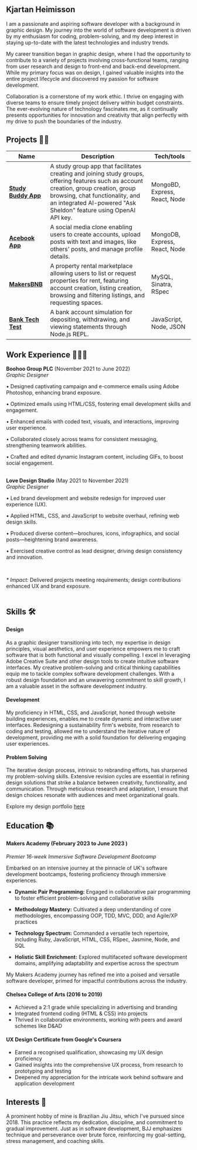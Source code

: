 ## Kjartan Heimisson

I am a passionate and aspiring software developer with a background in graphic design. My journey into the world of software development is driven by my enthusiasm for coding, problem-solving, and my deep interest in staying up-to-date with the latest technologies and industry trends.

My career transition began in graphic design, where I had the opportunity to contribute to a variety of projects involving cross-functional teams, ranging from user research and design to front-end and back-end development. While my primary focus was on design, I gained valuable insights into the entire project lifecycle and discovered my passion for software development.

Collaboration is a cornerstone of my work ethic. I thrive on engaging with diverse teams to ensure timely project delivery within budget constraints. The ever-evolving nature of technology fascinates me, as it continually presents opportunities for innovation and creativity that align perfectly with my drive to push the boundaries of the industry.

## Projects 👨‍💻

| Name                         | Description       | Tech/tools        |
| ---------------------------- | ----------------- | ----------------- |
| **[Study Buddy App](https://github.com/kjartan3/Study-buddy-app)**            | A study group app that facilitates creating and joining study groups, offering features such as account creation, group creation, group browsing, chat functionality, and an integrated AI-powered "Ask Sheldon" feature using OpenAI API key. | MongoBD, Express, React, Node  |
| **[Acebook App](https://github.com/kjartan3/Acebook-mern_fire-team)** | A social media clone enabling users to create accounts, upload posts with text and images, like others' posts, and manage profile details.  | MongoDB, Express, React, Node |
| **[MakersBNB](https://github.com/kjartan3/makersbnb-ruby-seed)** | A property rental marketplace allowing users to list or request properties for rent, featuring account creation, listing creation, browsing and filtering listings, and requesting spaces.  | MySQL, Sinatra, RSpec  |
| **[Bank Tech Test](https://github.com/kjartan3/bank-tech-test)** | A bank account simulation for depositing, withdrawing, and viewing statements through Node.js REPL.  | JavaScript, Node, JSON  |

## Work Experience 👨‍💼💼

**Boohoo Group PLC** (November 2021 to June 2022)  
_Graphic Designer_

• Designed captivating campaign and e-commerce emails using Adobe Photoshop, enhancing brand exposure.

• Optimized emails using HTML/CSS, fostering email development skills and engagement.

• Enhanced emails with coded text, visuals, and interactions, improving user experience.

• Collaborated closely across teams for consistent messaging, strengthening teamwork abilities.

• Crafted and edited dynamic Instagram content, including GIFs, to boost social engagement.
<br>
</br>

**Love Design Studio** (May 2021 to November 2021)  
_Graphic Designer_

• Led brand development and website redesign for improved user experience (UX).

• Applied HTML, CSS, and JavaScript to website overhaul, refining web design skills.

• Produced diverse content—brochures, icons, infographics, and social posts—heightening brand awareness.

• Exercised creative control as lead designer, driving design consistency and innovation.

<br>

_* Impact:_ Delivered projects meeting requirements; design contributions enhanced UX and brand exposure.
<br>
</br>

## Skills 🛠️

#### Design

As a graphic designer transitioning into tech, my expertise in design principles, visual aesthetics, and user experience empowers me to craft software that is both functional and visually compelling. I excel in leveraging Adobe Creative Suite and other design tools to create intuitive software interfaces. My creative problem-solving and critical thinking capabilities equip me to tackle complex software development challenges. With a robust design foundation and an unwavering commitment to skill growth, I am a valuable asset in the software development industry.

#### Development

My proficiency in HTML, CSS, and JavaScript, honed through website building experiences, enables me to create dynamic and interactive user interfaces. Redesigning a sustainability firm's website, from research to coding and testing, allowed me to understand the iterative nature of development, providing me with a solid foundation for delivering engaging user experiences.

#### Problem Solving

The iterative design process, intrinsic to rebranding efforts, has sharpened my problem-solving skills. Extensive revision cycles are essential in refining design solutions that strike a balance between creativity, functionality, and communication. Through meticulous research and adaptation, I ensure that design choices resonate with audiences and meet organizational goals.

Explore my design portfolio [here](https://kheimisson.wixsite.com/kjartan)

## Education 📚

#### Makers Academy (February 2023 to June 2023 )
_Premier 16-week Immersive Software Development Bootcamp_

Embarked on an intensive journey at the pinnacle of UK's software development bootcamps, fostering proficiency through immersive experiences.

- **Dynamic Pair Programming:** Engaged in collaborative pair programming to foster efficient problem-solving and collaborative skills

 - **Methodology Mastery:** Cultivated a deep understanding of core methodologies, encompassing OOP, TDD, MVC, DDD, and Agile/XP practices

- **Technology Spectrum:** Commanded a versatile tech repertoire, including Ruby, JavaScript, HTML, CSS, RSpec, Jasmine, Node, and SQL

- **Holistic Skill Enrichment:** Explored multifaceted software development domains, amplifying adaptability and expertise across the spectrum

My Makers Academy journey has refined me into a poised and versatile software developer, primed for impactful contributions across the industry.

#### Chelsea College of Arts (2016 to 2019)

- Achieved a 2:1 grade while specializing in advertising and branding
- Integrated frontend coding (HTML & CSS) into projects
- Thrived in collaborative environments, working with peers and award schemes like D&AD

#### UX Design Certificate from Google's Coursera

- Earned a recognised qualification, showcasing my UX design proficiency
- Gained insights into the comprehensive UX process, from research to prototyping and testing
- Deepened my appreciation for the intricate work behind software and application development

## Interests 🥋

A prominent hobby of mine is Brazilian Jiu Jitsu, which I've pursued since 2018. This practice reflects my dedication, discipline, and commitment to gradual improvement. Just as in software development, BJJ emphasizes technique and perseverance over brute force, reinforcing my goal-setting, stress management, and coaching skills.
